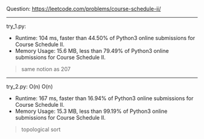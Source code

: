 Question: https://leetcode.com/problems/course-schedule-ii/

---

try_1.py:
* Runtime: 104 ms, faster than 44.50% of Python3 online submissions for Course Schedule II.
* Memory Usage: 15.6 MB, less than 79.49% of Python3 online submissions for Course Schedule II.

> same notion as 207

---

try_2.py: O(n) O(n)

* Runtime: 167 ms, faster than 16.94% of Python3 online submissions for Course Schedule II.
* Memory Usage: 15.3 MB, less than 99.19% of Python3 online submissions for Course Schedule II.

> topological sort
